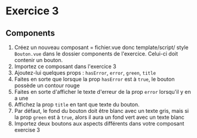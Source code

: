 # Exercice 3

## Components

1. Créez un nouveau composant = fichier.vue donc template/script/ style `Bouton.vue` dans le dossier components de l'exercice. Celui-ci doit contenir un bouton.
2. Importez ce composant dans l'exercice 3
3. Ajoutez-lui quelques props : `hasError`, `error`, `green`, `title`
4. Faites en sorte que lorsque la prop `hasError` est à `true`, le bouton possède un contour rouge
5. Faites en sorte d'afficher le texte d'erreur de la prop `error` lorsqu'il y en a une
6. Affichez la prop `title` en tant que texte du bouton.
7. Par défaut, le fond du bouton doit être blanc avec un texte gris, mais si la prop `green` est à `true`, alors il aura un fond vert avec un texte blanc
8. Importez deux boutons aux aspects différents dans votre composant exercise 3
